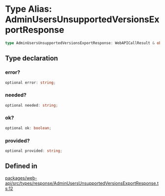 # Type Alias: AdminUsersUnsupportedVersionsExportResponse

```ts
type AdminUsersUnsupportedVersionsExportResponse: WebAPICallResult & object;
```

## Type declaration

### error?

```ts
optional error: string;
```

### needed?

```ts
optional needed: string;
```

### ok?

```ts
optional ok: boolean;
```

### provided?

```ts
optional provided: string;
```

## Defined in

[packages/web-api/src/types/response/AdminUsersUnsupportedVersionsExportResponse.ts:12](https://github.com/slackapi/node-slack-sdk/blob/main/packages/web-api/src/types/response/AdminUsersUnsupportedVersionsExportResponse.ts#L12)
